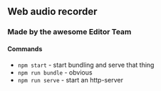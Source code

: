 ## Web audio recorder
### Made by the awesome Editor Team

#### Commands
+ ```npm start``` - start bundling and serve that thing
+ ```npm run bundle``` - obvious
+ ```npm run serve``` - start an http-server
